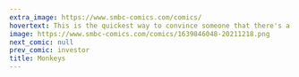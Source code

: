 ```yaml
---
extra_image: https://www.smbc-comics.com/comics/
hovertext: This is the quickest way to convince someone that there's a relationship between physics and computer science.
image: https://www.smbc-comics.com/comics/1639846048-20211218.png
next_comic: null
prev_comic: investor
title: Monkeys
---
```


